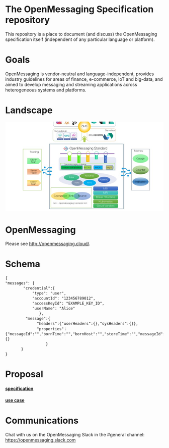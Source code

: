 # The OpenMessaging Specification repository

This repository is a place to document (and discuss) the OpenMessaging specification itself (independent of any particular language or platform).

# Goals
OpenMessaging is vendor-neutral and language-independent, provides industry guidelines for areas of finance, e-commerce, IoT and big-data, and aimed to develop messaging and streaming applications across heterogeneous systems and platforms.

# Landscape
![landscape](assets/images/landscape-0.2.0.png)

# OpenMessaging
Please see http://openmessaging.cloud/.

# Schema
    {       
    "messages": {
            "credential":{
                "type": "user", 
                "accountId": "123456789012", 
                "accessKeyId": "EXAMPLE_KEY_ID", 
                "userName": "Alice"
                   },
             "message":{
                  "headers":{"userHeaders":{},"sysHeaders":{}},
                  "properties"：{"messageId":"","bornTime":"","bornHost":"","storeTime":"","messageId":"","borenTime":"","bornHost":"","storeTime":"","deliveryTime":"","deliveryCount":"","ttl":"","correlationId":"","priority":"","traceId":"","transactionId":""},"bodies":{}
                      }
           }
    }



# Proposal
#### [specification](specification.md)
#### [use case](usecase.md)


# Communications
Chat with us on the OpenMessaging Slack in the #general channel: https://openmessaging.slack.com

